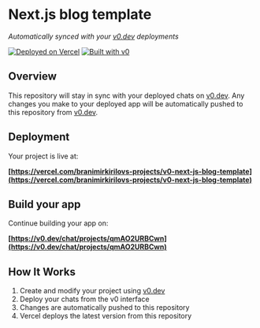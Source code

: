 # Next.js blog template

*Automatically synced with your [v0.dev](https://v0.dev) deployments*

[![Deployed on Vercel](https://img.shields.io/badge/Deployed%20on-Vercel-black?style=for-the-badge&logo=vercel)](https://vercel.com/branimirkirilovs-projects/v0-next-js-blog-template)
[![Built with v0](https://img.shields.io/badge/Built%20with-v0.dev-black?style=for-the-badge)](https://v0.dev/chat/projects/qmAO2URBCwn)

## Overview

This repository will stay in sync with your deployed chats on [v0.dev](https://v0.dev).
Any changes you make to your deployed app will be automatically pushed to this repository from [v0.dev](https://v0.dev).

## Deployment

Your project is live at:

**[https://vercel.com/branimirkirilovs-projects/v0-next-js-blog-template](https://vercel.com/branimirkirilovs-projects/v0-next-js-blog-template)**

## Build your app

Continue building your app on:

**[https://v0.dev/chat/projects/qmAO2URBCwn](https://v0.dev/chat/projects/qmAO2URBCwn)**

## How It Works

1. Create and modify your project using [v0.dev](https://v0.dev)
2. Deploy your chats from the v0 interface
3. Changes are automatically pushed to this repository
4. Vercel deploys the latest version from this repository